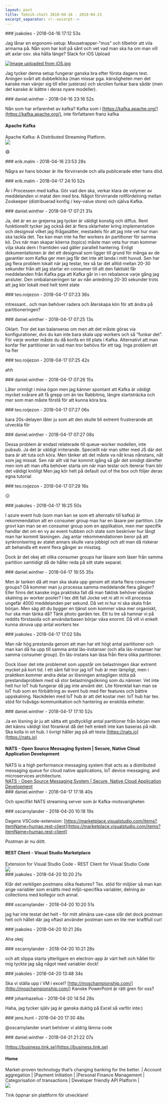 ```yaml
---
layout: post
title: Teknik-chatt 2018-04-16 - 2018-04-23
excerpt_separator: <!--excerpt-->
---
```

<section class="message" markdown="1">
### joakoles - 2018-04-16 17:12 53s

Jag lånar en ergonomi-setup: Mousetrapper-"mus" och tilbehör att vila armarna på. Nån som har koll på sånt och vet vad man ska ha om man vill att axlar osv. ska hålla länge?
Slack for iOS Upload

<div class="imageblock">
<a href="/assets/blogAssets/FA7GWLKCJ-Image_uploaded_from_iOS.jpg">
<img alt="Image uploaded from iOS.jpg" src="/assets/blogAssets/thumbnail-FA7GWLKCJ-Image_uploaded_from_iOS.jpg"/>
</a></div>

     
Jag tycker denna setup fungerar ganska bra efter första dagens test. Aningen svårt att dubbelklicka (man missar pga. känsligheten men det kanske man vänjer sig till eller justeras) och skrollen funkar bara sådär (men det kanske är bättre i deras nyare modeller).
</section>
<section class="message" markdown="1">
### daniel.winther - 2018-04-16 23:16 52s

Nån som har erfarenhet av kafka?
Kafka som i [https://kafka.apache.org/](https://kafka.apache.org/), inte författaren franz kafka

<div class="attachment"><h4>Apache Kafka</h4><div class="text">Apache Kafka: A Distributed Streaming Platform.</div>
<a href="https://kafka.apache.org/"><img src="http://apache-kafka.org/images/apache-kafka.png" fallback="Apache Kafka"/></a></div>
    
😄
</section>
<section class="message" markdown="1">
### erik.malm - 2018-04-16 23:53 28s

Några av hans böcker är lite förvirrande och alla publicerade etter hans död.
</section>
<section class="message" markdown="1">
### erik.malm - 2018-04-17 24:10 52s

Är i Processen med kafka. Gör vad den ska, verkar klara de volymer av meddelanden vi matat den med bra. Något förvirrande rollfördelning mellan Zookeeper (distribuerad konfig / key-value store) och själva Kafka.
</section>
<section class="message" markdown="1">
### daniel.winther - 2018-04-17 07:21 31s

Ja, det är en av grejerna jag tycker är väldigt konstig och diffus. Rent funktionellt tycker jag också det är flera oklarheter kring implementation och designval vilket jag ifrågasätter, mestadels för att jag inte vet hur man ska tackla det. Tex kan man inte ha fler workers än partitioner för samma kö. Dvs när man skapar köerna (topics) måste man veta hur man kommer vilja skala dem i framtiden vad gäller parallell hantering. Enligt dokumentationen är det ett designval som ligger till grund för många av de garantier som Kafka ger men jag får det inte att landa i mitt huvud. 
Sen har jag flera problem lokalt när jag testar, tex så tar det alltid mellan 20-30 sekunder från att jag startar en consumer till att den faktiskt får meddelanden från Kafka pga att Kafka går in i en rebalance varje gång jag ansluter. Den ombalanseringen tar av nån anledning 20-30 sekunder trots att jag kör lokalt med helt tomt state
</section>
<section class="message" markdown="1">
### teo.roijezon - 2018-04-17 07:23 36s

intressant.. och man behöver radera och återskapa kön för att ändra på partitioneringen?
</section>
<section class="message" markdown="1">
### daniel.winther - 2018-04-17 07:25 13s

Oklart. Tror det kan balanseras om men att det måste göras via konfigurationer, dvs du kan inte bara skala upp workers och så ”funkar det”. För varje worker måste du då konfa en till plats i Kafka. Alternativt att man konfar fler partitioner än vad man tror behövs för ett tag. Inga problem att ha fler
</section>
<section class="message" markdown="1">
### teo.roijezon - 2018-04-17 07:25 42s

ahh
</section>
<section class="message" markdown="1">
### daniel.winther - 2018-04-17 07:26 15s

Låter orimligt i mina ögon men jag känner spontant att Kafka är väldigt mycket svårare att få grepp om än tex Rabbitmq, längre startsträcka och mer som man måste förstå för att kunna köra bra. 
</section>
<section class="message" markdown="1">
### teo.roijezon - 2018-04-17 07:27 06s

bara 20s-delayen låter ju som att den skulle bli extremt frustrerande att utveckla för
</section>
<section class="message" markdown="1">
### daniel.winther - 2018-04-17 07:27 08s

Dessa problem är endast relaterade till queue-worker modellen, inte pubsub. 
Ja det är väldigt irriterande. Speciellt när man sitter med JS där det bara är att tuta och köra. Men tänker att det måste va nåt knas nånstans, nåt som jag missat. Sen när allt väl har kommit igång så går det smidigt därefter men iom att man ofta behöver starta om när man testar och itererar fram blir det väldigt knöligt
Men jag kör helt på default out of the box och följer deras egna tutorial  
</section>
<section class="message" markdown="1">
### teo.roijezon - 2018-04-17 07:29 16s

😕
</section>
<section class="message" markdown="1">
### joakoles - 2018-04-17 16:25 50s

I azure event hub (som man kan se som ett alternativ till kafka) är rekommendation att en consumer group max har en läsare per partition. Lite grovt kan man se en consumer group som en applikation, men mer specifik handlar det om en vy av event hubben och state som beskriver hur långt man har kommit läsningen. Jag antar rekommendationen beror på att synkronisering av statet annars skulle vara jobbigt och att man då riskerar att behandla ett event flera gånger av misstag.

Dock är det okej att olika consumer groups har läsare som läser från samma partition samtidigt då de håller reda på sitt state separat.
</section>
<section class="message" markdown="1">
### daniel.winther - 2018-04-17 16:55 35s

Men är tanken då att man ska skala upp genom att starta flera consumer groups? Då kommer man ju processa samma meddelande flera gånger?
Eller finns det kanske inga praktiska fall då man faktisk behöver elastisk skalning av worker pooler?
I tex ditt fall Jocke vet ni att ni vill processa ungefär 4000 meddelanden per sekund. Då vet ni hur ni ska skala från början. Men säg att du bygger en tjänst som kommer växa mer organiskt, hur ska man tänka då?
Tänk photo garden tex. Ett tu tre så hamnar vi på reddits förstasida och användarbasen börjar växa enormt. Då vill vi enkelt kunna skruva upp antal workers tex
</section>
<section class="message" markdown="1">
### joakoles - 2018-04-17 17:02 58s

Man når hög prestanda genom att man har ett högt antal partitioner och man kan då ha upp till samma antal läs-instanser (och alla läs-instanser har samma consumer group). En läs-instans kan läsa från flera olika partitioner. 

Dock löser det inte problemet som uppstår om belastningen ökar extremt mycket på kort tid. I ett sånt fall tror jag IoT hub är mer lämpligt, men i praktiken kommer andra delar av lösningen antagligen stöta på prestandaproblem med så stor belastningsökning som du nämner. Vet inte helt hur IoT hub fungerar då jag inte använt det. Lite förenklat kan man se IoT hub som en förbättring av event hub med fler features och bättre uppskalning. Nackdelen med IoT hub är att det kostar mer.
IoT hub har tex. stöd för tvåvägs-kommunikation och hantering av enskilda enheter.

<!--excerpt-->
</section>
<section class="message" markdown="1">
### daniel.winther - 2018-04-17 17:10 52s

Ja en lösning är ju att sätta ett godtyckligt antal partitioner från början men det känns väldigt löst förankrat då det helt enkelt inte kan baseras på nåt. 
Ska kolla in iot hub. I övrigt håller jag på att testa [https://nats.io](https://nats.io) 

<div class="attachment"><h4>NATS - Open Source Messaging System | Secure, Native Cloud Application Development</h4><div class="text">NATS is a high performance messaging system that acts as a distributed messaging queue for cloud native applications, IoT device messaging, and microservices architecture.</div>
<a href="https://nats.io">NATS - Open Source Messaging System | Secure, Native Cloud Application Development</a></div>
    
</section>
<section class="message" markdown="1">
### daniel.winther - 2018-04-17 17:18 40s

Och specifikt NATS streaming server som är Kafka-motsvarigheten
</section>
<section class="message" markdown="1">
### oscarnylander - 2018-04-20 10:18 19s

Dagens VSCode-extension: [https://marketplace.visualstudio.com/items?itemName=humao.rest-client](https://marketplace.visualstudio.com/items?itemName=humao.rest-client)

Postman är nu dött.

<div class="attachment"><h4>REST Client - Visual Studio Marketplace</h4><div class="text">Extension for Visual Studio Code - REST Client for Visual Studio Code</div>
<a href="https://marketplace.visualstudio.com/items?itemName=humao.rest-client"><div class="linkdiv"><img src="/assets/blogAssets/REST Client - Visual Studio Marketplace" fallback="REST Client - Visual Studio Marketplace"/></div></a></div>
    
</section>
<section class="message" markdown="1">
### joakoles - 2018-04-20 10:20 21s

Klår det verkligen postmans olika features? Tex. stöd för miljöer så man kan ange variabler som ersätts med miljö-specifika variabler, delning av collections med kollegor och annat.
</section>
<section class="message" markdown="1">
### oscarnylander - 2018-04-20 10:20 51s

jag har inte testat det helt - för mitt allmäna use-case slår det dock postman helt och hållet
där jag oftast använder postman som en lite mer kraftfull curl
</section>
<section class="message" markdown="1">
### joakoles - 2018-04-20 10:21 26s

Aha okej
</section>
<section class="message" markdown="1">
### oscarnylander - 2018-04-20 10:21 28s

och att slippa starta ytterligare en electron-app är värt helt och hållet för mig
tyckte jag såg något med variabler dock!
</section>
<section class="message" markdown="1">
### joakoles - 2018-04-20 13:48 34s

Ska vi ställa upp i VM i excel? [http://moschampionship.com/](http://moschampionship.com/)
Kanske PowerPoint är rätt gren för oss?
</section>
<section class="message" markdown="1">
### johanhazelius - 2018-04-20 14:54 28s

Haha, jag tycker själv jag är ganska duktig på Excel så varför inte:)
</section>
<section class="message" markdown="1">
### jens.hunt - 2018-04-20 17:30 48s

@oscarnylander snart behöver vi aldrig lämna code
</section>
<section class="message" markdown="1">
### daniel.winther - 2018-04-21 21:22 07s

[https://business.tink.se](https://business.tink.se)

<div class="attachment"><h4>Home</h4><div class="text">Market-proven technology that’s changing banking for the better. | Account aggregation | |Payment Initiation | |Personal Finance Management | Categorisation of transactions | Developer friendly API Platform |</div>
<a href="https://business.tink.se"><div class="linkdiv"><img src="/assets/blogAssets/Home" fallback="Home"/></div></a></div>
    
Tink öppnar sin plattform för utvecklare!
</section>